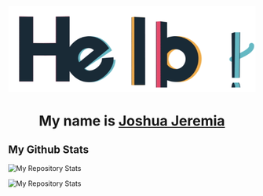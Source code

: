 <p align="center">
  <img width="700" src="https://github.com/equinox-jj/equinox-jj/blob/main/hello.gif">
<h1 align="center">My name is <a href="https://www.linkedin.com/in/joshua-jeremia-pardede/">Joshua Jeremia</a></h1>
</p>

## My Github Stats
![My Repository Stats](https://github-readme-stats.vercel.app/api?username=equinox-jj&show_icons=true&theme=tokyonight)

![My Repository Stats](https://github-readme-stats.vercel.app/api/top-langs/?username=equinox-jj&theme=tokyonight)

<!--
**equinox-jj/equinox-jj** is a ✨ _special_ ✨ repository because its `README.md` (this file) appears on your GitHub profile.

Here are some ideas to get you started:

- 🔭 I’m currently working on ...
- 🌱 I’m currently learning ...
- 👯 I’m looking to collaborate on ...
- 🤔 I’m looking for help with ...
- 💬 Ask me about ...
- 📫 How to reach me: ...
- 😄 Pronouns: ...
- ⚡ Fun fact: ...
-->
